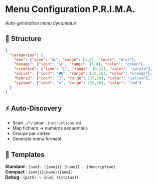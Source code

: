 # Menu Configuration P.R.I.M.A.
*Auto-génération menu dynamique*

## 🔧 **Structure**
```json
{
  "categories": {
    "dev": {"icon": "💻", "range": [1,5], "color": "blue"},
    "manage": {"icon": "📊", "range": [6,8], "color": "green"}, 
    "creative": {"icon": "🎨", "range": [9,12], "color": "purple"},
    "social": {"icon": "🎮", "range": [13,16], "color": "orange"},
    "hybrid": {"icon": "🔄", "range": [17,19], "color": "yellow"},
    "system": {"icon": "⚙️", "range": [20,20], "color": "red"}
  }
}
```

## ⚡ **Auto-Discovery**
- Scan `./*/` pour `.instructions.md`
- Map fichiers → numéros séquentiels
- Groupe par cortex
- Generate menu formaté

## 🎯 **Templates**
**Standard** : `{num}. [{emoji} {name}] - {description}`  
**Compact** : `{emoji}{name}({num})`  
**Debug** : `{path} → {num} ({status})`
